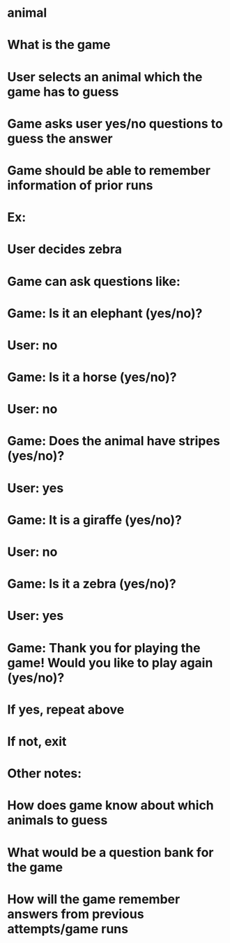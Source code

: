 # animal

# What is the game
# User selects an animal which the game has to guess
# Game asks user yes/no questions to guess the answer
# Game should be able to remember information of prior runs
# Ex:
# User decides zebra
# Game can ask questions like:
# Game: Is it an elephant (yes/no)?
# User: no
# Game: Is it a horse (yes/no)?
# User: no
# Game: Does the animal have stripes (yes/no)?
# User: yes
# Game: It is a giraffe (yes/no)?
# User: no
# Game: Is it a zebra (yes/no)?
# User: yes
# Game: Thank you for playing the game! Would you like to play again (yes/no)?
# If yes, repeat above
# If not, exit
# Other notes:
# How does game know about which animals to guess
# What would be a question bank for the game
# How will the game remember answers from previous attempts/game runs